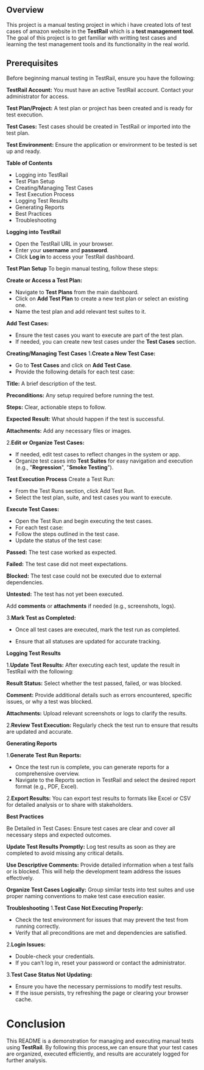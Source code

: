 ## Overview
This project is a manual testing project in which i have created lots of test cases of amazon website  in the **TestRail** which is a **test management tool**. The goal of this project  is to get familiar with writting test cases and learning the test management tools and its functionality in the real world.

## Prerequisites
Before beginning manual testing in TestRail, ensure you have the following:

**TestRail Account:** You must have an active TestRail account. Contact your administrator for access.

**Test Plan/Project:** A test plan or project has been created and is ready for test execution.

**Test Cases:** Test cases should be created in TestRail or imported into the test plan.

**Test Environment:** Ensure the application or environment to be tested is set up and ready.

**Table of Contents**
* Logging into TestRail
* Test Plan Setup
* Creating/Managing Test Cases
* Test Execution Process
* Logging Test Results
* Generating Reports
* Best Practices
* Troubleshooting

**Logging into TestRail**
* Open the TestRail URL in your browser.
* Enter your **username** and **password**.
* Click **Log in** to access your TestRail dashboard.

**Test Plan Setup**
To begin manual testing, follow these steps:

**Create or Access a Test Plan:**

* Navigate to **Test Plans** from the main dashboard.
* Click on **Add Test Plan** to create a new test plan or select an existing one.
* Name the test plan and add relevant test suites to it.

**Add Test Cases:**

* Ensure the test cases you want to execute are part of the test plan.
* If needed, you can create new test cases under the **Test Cases** section.

**Creating/Managing Test Cases**
1.**Create a New Test Case:**

* Go to **Test Cases** and click on **Add Test Case**.
* Provide the following details for each test case:

**Title:** A brief description of the test.

**Preconditions:** Any setup required before running the test.

**Steps:** Clear, actionable steps to follow.

**Expected Result:** What should happen if the test is successful.

**Attachments:** Add any necessary files or images.

2.**Edit or Organize Test Cases:**

* If needed, edit test cases to reflect changes in the system or app.
* Organize test cases into **Test Suites** for easy navigation and execution (e.g., "**Regression**", "**Smoke Testing**").

**Test Execution Process**
Create a Test Run:

* From the Test Runs section, click Add Test Run.
* Select the test plan, suite, and test cases you want to execute.
  
**Execute Test Cases:**

* Open the Test Run and begin executing the test cases.
* For each test case:
* Follow the steps outlined in the test case.
* Update the status of the test case:

**Passed:** The test case worked as expected.

**Failed:** The test case did not meet expectations.

**Blocked:** The test case could not be executed due to external dependencies.

**Untested:** The test has not yet been executed.

Add **comments** or **attachments** if needed (e.g., screenshots, logs).

3.**Mark Test as Completed:**

* Once all test cases are executed, mark the test run as completed.
  
* Ensure that all statuses are updated for accurate tracking.

**Logging Test Results**

1.**Update Test Results:**
After executing each test, update the result in TestRail with the following:

**Result Status:** Select whether the test passed, failed, or was blocked.

**Comment:** Provide additional details such as errors encountered, specific issues, or why a test was blocked.

**Attachments:** Upload relevant screenshots or logs to clarify the results.

2.**Review Test Execution:**
Regularly check the test run to ensure that results are updated and accurate.

**Generating Reports**

1.**Generate Test Run Reports:**

* Once the test run is complete, you can generate reports for a comprehensive overview.
* Navigate to the Reports section in TestRail and select the desired report format (e.g., PDF, Excel).
  
2.**Export Results:**
You can export test results to formats like Excel or CSV for detailed analysis or to share with stakeholders.

**Best Practices**

Be Detailed in Test Cases: Ensure test cases are clear and cover all necessary steps and expected outcomes.

**Update Test Results Promptly:** Log test results as soon as they are completed to avoid missing any critical details.

**Use Descriptive Comments:** Provide detailed information when a test fails or is blocked. This will help the development team address the issues effectively.

**Organize Test Cases Logically:** Group similar tests into test suites and use proper naming conventions to make test case execution easier.

**Troubleshooting**
1.**Test Case Not Executing Properly:**

* Check the test environment for issues that may prevent the test from running correctly.
* Verify that all preconditions are met and dependencies are satisfied.
  
2.**Login Issues:**

* Double-check your credentials.
* If you can't log in, reset your password or contact the administrator.

3.**Test Case Status Not Updating:**

* Ensure you have the necessary permissions to modify test results.
* If the issue persists, try refreshing the page or clearing your browser cache.

# Conclusion
This README is a demonstration for  managing and executing manual tests using **TestRail**. By following this process,we can ensure that your test cases are organized, executed efficiently, and results are accurately logged for further analysis.


